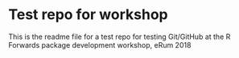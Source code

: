# Test repo for workshop
This is the readme file for a test repo for testing Git/GitHub at the R Forwards package development workshop, eRum 2018
